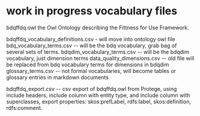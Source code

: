 
# work in progress vocabulary files

bdqffdq.owl the Owl Ontology describing the Fittness for Use Framework.

bdqffdq_vocabulary_definitions.csv  - will move into ontology owl file
bdq_vocabulary_terms.csv -- will be the bdq vocabulary, grab bag of several sets of terms.
bdqdim_vocabulary_terms.csv -- will be the bdqdim vocabulary, just dimension terms
data_quality_dimensions.csv -- old file will be replaced from bdq vocabulary terms for dimensions in bdqdim
glossary_terms.csv -- not formal vocabularies, will become tables or glossary entries in markdown documents

bdqffdq_export.csv -- csv export of bdqffdq.owl from Protege, using include headers, include column with entity type, and include column with superclasses, export properties: skos:prefLabel, rdfs:label, skos:definition, rdfs:comment.
